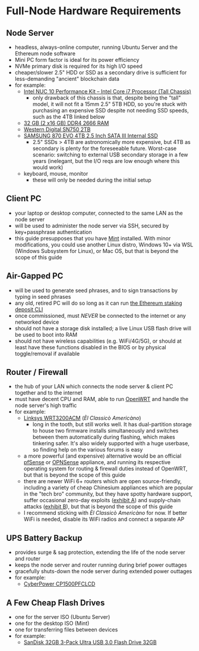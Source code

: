 # Full-Node Hardware Requirements
## Node Server
- headless, always-online computer, running Ubuntu Server and the Ethereum node software
- Mini PC form factor is ideal for its power efficiency
- NVMe primary disk is required for its high I/O speed
- cheaper/slower 2.5" HDD or SSD as a secondary drive is sufficient for less-demanding "ancient" blockchain data
- for example:
	- [Intel NUC 10 Performance Kit – Intel Core i7 Processor (Tall Chassis)](https://www.amazon.com/gp/product/B08357VWB2/ref=ppx_yo_dt_b_search_asin_title?ie=UTF8&psc=1)
		- only drawback of this chassis is that, despite being the "tall" model, it will not fit a 15mm 2.5" 5TB HDD, so you're stuck with purchasing an expensive SSD despite not needing SSD speeds, such as the 4TB linked below
	- [32 GB (2 x16 GB) DDR4 2666 RAM](https://www.amazon.com/CORSAIR-Vengeance-Performance-260-Pin-CMSX32GX4M2A2666C18/dp/B01BGZEVHU)
	- [Western Digital SN750 2TB](https://www.amazon.com/Black-SN750-NVMe-Internal-Gaming/dp/B07M9VXSXG)
	- [SAMSUNG 870 EVO 4TB 2.5 Inch SATA III Internal SSD](https://www.amazon.com/gp/product/B08QBL36GF/ref=ppx_yo_dt_b_search_asin_title?ie=UTF8&th=1)
		- 2.5" SSDs > 4TB are astronomically more expensive, but 4TB as secondary is plenty for the foreseeable future.  Worst-case scenario: switching to external USB secondary storage in a few years (inelegant, but the I/O reqs are low enough where this would work)
	- keyboard, mouse, monitor
		- these will only be needed during the initial setup

## Client PC
- your laptop or desktop computer, connected to the same LAN as the node server
- will be used to administer the node server via SSH, secured by key+passphrase authentication
- this guide presupposes that you have [Mint](https://linuxmint.com/) installed.  With minor modifications, you could use another Linux distro, Windows 10+ via WSL (Windows Subsystem for Linux), or Mac OS, but that is beyond the scope of this guide

## Air-Gapped PC
- will be used to generate seed phrases, and to sign transactions by typing in seed phrases
- any old, retired PC will do so long as it can run [the Ethereum staking deposit CLI](https://github.com/ethereum/staking-deposit-cli)
- once commissioned, must *NEVER* be connected to the internet or any networked device
- should not have a storage disk installed; a live Linux USB flash drive will be used to boot into RAM
- should not have wireless capabilities (e.g. WiFi/4G/5G), or should at least have these functions disabled in the BIOS or by physical toggle/removal if available

## Router / Firewall
- the hub of your LAN which connects the node server & client PC together and to the internet
- must have decent CPU and RAM, able to run [OpenWRT](https://openwrt.org/) and handle the node server's high traffic
- for example:
	- [Linksys WRT3200ACM](https://www.amazon.com/dp/B01JOXW3YE?&tag=router10-20) (*Èl Classicò Americàno*)
		- long in the tooth, but still works well.  It has dual-partition storage to house two firmware installs simultaneously and switches between them automatically during flashing, which makes tinkering safer.  It's also widely supported with a huge userbase, so finding help on the various forums is easy
	- a more powerful (and expensive) alternative would be an official [pfSense](https://www.pfsense.org/) or [OPNSense](https://opnsense.org/) appliance, and running its respective operating system for routing & firewall duties instead of OpenWRT, but that is beyond the scope of this guide
	- there are newer WiFi 6+ routers which are open source-friendly, including a variety of cheap Chinesium appliances which are popular in the "tech bro" community, but they have spotty hardware support, suffer occasional zero-day exploits ([exhibit A](https://news.ycombinator.com/item?id=41605680)) and supply-chain attacks ([exhibit B](https://archive.is/xewlX)), but that is beyond the scope of this guide
	- I recommend sticking with *Èl Classicò Americàno* for now.  If better WiFi is needed, disable its WiFi radios and connect a separate AP

## UPS Battery Backup
- provides surge & sag protection, extending the life of the node server and router
- keeps the node server and router running during brief power outtages
- gracefully shuts-down the node server during extended power outtages
- for example:
	- [CyberPower CP1500PFCLCD](https://www.amazon.com/CyberPower-CP1500PFCLCD-Sinewave-Outlets-Mini-Tower/dp/B00429N19W?th=1)

## A Few Cheap Flash Drives
- one for the server ISO (Ubuntu Server)
- one for the desktop ISO (Mint)
- one for transferring files between devices
- for example:
	- [SanDisk 32GB 3-Pack Ultra USB 3.0 Flash Drive 32GB](https://www.amazon.com/SanDisk-3-Pack-Ultra-Flash-3x32GB/dp/B08HSS37H7?th=1)
